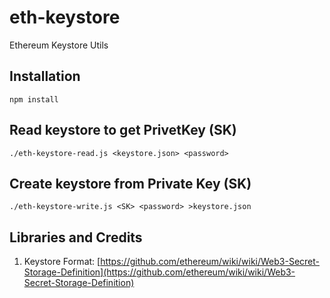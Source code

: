 # eth-keystore 

Ethereum Keystore Utils

## Installation

```
npm install
```

## Read keystore to get PrivetKey (SK)

```
./eth-keystore-read.js <keystore.json> <password>
```

## Create keystore from Private Key (SK)
```
./eth-keystore-write.js <SK> <password> >keystore.json
```

## Libraries and Credits

1. Keystore Format: [https://github.com/ethereum/wiki/wiki/Web3-Secret-Storage-Definition](https://github.com/ethereum/wiki/wiki/Web3-Secret-Storage-Definition)